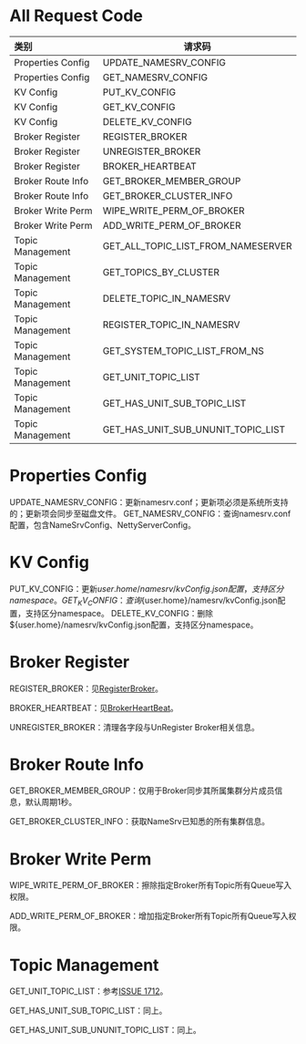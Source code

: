# All Request Code

| 类别              | 请求码                             |
| :---------------- | ---------------------------------- |
| Properties Config | UPDATE_NAMESRV_CONFIG              |
| Properties Config | GET_NAMESRV_CONFIG                 |
| KV Config         | PUT_KV_CONFIG                      |
| KV Config         | GET_KV_CONFIG                      |
| KV Config         | DELETE_KV_CONFIG                   |
| Broker Register   | REGISTER_BROKER                    |
| Broker Register   | UNREGISTER_BROKER                  |
| Broker Register   | BROKER_HEARTBEAT                   |
| Broker Route Info | GET_BROKER_MEMBER_GROUP            |
| Broker Route Info | GET_BROKER_CLUSTER_INFO            |
| Broker Write Perm | WIPE_WRITE_PERM_OF_BROKER          |
| Broker Write Perm | ADD_WRITE_PERM_OF_BROKER           |
| Topic Management  | GET_ALL_TOPIC_LIST_FROM_NAMESERVER |
| Topic Management  | GET_TOPICS_BY_CLUSTER              |
| Topic Management  | DELETE_TOPIC_IN_NAMESRV            |
| Topic Management  | REGISTER_TOPIC_IN_NAMESRV          |
| Topic Management  | GET_SYSTEM_TOPIC_LIST_FROM_NS      |
| Topic Management  | GET_UNIT_TOPIC_LIST                |
| Topic Management  | GET_HAS_UNIT_SUB_TOPIC_LIST        |
| Topic Management  | GET_HAS_UNIT_SUB_UNUNIT_TOPIC_LIST |

# Properties Config
UPDATE_NAMESRV_CONFIG：更新namesrv.conf；更新项必须是系统所支持的；更新项会同步至磁盘文件。
GET_NAMESRV_CONFIG：查询namesrv.conf配置，包含NameSrvConfig、NettyServerConfig。

# KV Config
PUT_KV_CONFIG：更新${user.home}/namesrv/kvConfig.json配置，支持区分namespace。
GET_KV_CONFIG：查询${user.home}/namesrv/kvConfig.json配置，支持区分namespace。
DELETE_KV_CONFIG：删除${user.home}/namesrv/kvConfig.json配置，支持区分namespace。

#  Broker Register
REGISTER_BROKER：见[RegisterBroker](https://github.com/SkyisBlue888/RocketMQ/blob/main/articles/NameSrv%E8%B7%AF%E7%94%B1%E7%AE%A1%E7%90%86%E5%AE%9E%E7%8E%B0%E5%8E%9F%E7%90%86.md#registerbroker)。

BROKER_HEARTBEAT：见[BrokerHeartBeat](https://github.com/SkyisBlue888/RocketMQ/blob/main/articles/NameSrv%E8%B7%AF%E7%94%B1%E7%AE%A1%E7%90%86%E5%AE%9E%E7%8E%B0%E5%8E%9F%E7%90%86.md#brokerheartbeat)。

UNREGISTER_BROKER：清理各字段与UnRegister Broker相关信息。

# Broker Route Info

GET_BROKER_MEMBER_GROUP：仅用于Broker同步其所属集群分片成员信息，默认周期1秒。

GET_BROKER_CLUSTER_INFO：获取NameSrv已知悉的所有集群信息。

# Broker Write Perm

WIPE_WRITE_PERM_OF_BROKER：擦除指定Broker所有Topic所有Queue写入权限。

ADD_WRITE_PERM_OF_BROKER：增加指定Broker所有Topic所有Queue写入权限。

# Topic Management

GET_UNIT_TOPIC_LIST：参考[ISSUE 1712](https://github.com/apache/rocketmq/issues/1712)。

GET_HAS_UNIT_SUB_TOPIC_LIST：同上。

GET_HAS_UNIT_SUB_UNUNIT_TOPIC_LIST：同上。

